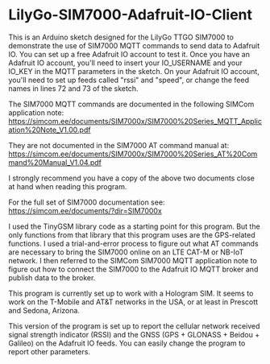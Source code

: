 # LilyGo-SIM7000-Adafruit-IO-Client
This is an Arduino sketch designed for the LilyGo TTGO SIM7000
to demonstrate the use of SIM7000 MQTT commands to send
data to Adafruit IO.  You can set up a free Adafruit IO account to test it.
Once you have an Adafruit IO account, you'll need to insert your IO_USERNAME
and your IO_KEY in the MQTT parameters in the sketch.  On your Adafruit IO account, you'll
need to set up feeds called "rssi" and "speed", or change the feed names in lines
72 and 73 of the sketch.

The SIM7000 MQTT commands are documented in the following SIMCom application note:
https://simcom.ee/documents/SIM7000x/SIM7000%20Series_MQTT_Application%20Note_V1.00.pdf

They are not documented in the SIM7000 AT command manual at:
https://simcom.ee/documents/SIM7000x/SIM7000%20Series_AT%20Command%20Manual_V1.04.pdf

I strongly recommend you have a copy of the above two documents close at hand when
reading this program.

For the full set of SIM7000 documentation see:
https://simcom.ee/documents/?dir=SIM7000x

I used the TinyGSM library code as a starting point for this program.  But the only functions
from that library that this program uses are the GPS-related functions.  I used a
trial-and-error process to figure out what AT commands are necessary to bring the SIM7000
online on an LTE CAT-M or NB-IoT network.  I then referred to the SIMCom SIM7000 MQTT
application note to figure out how to connect the SIM7000 to the Adafruit IO MQTT broker
and publish data to the broker.

This program is currently set up to work with a Hologram SIM.  It seems to work on the
T-Mobile and AT&T networks in the USA, or at least in Prescott and Sedona, Arizona.

This version of the program is set up to report the cellular network received signal strength
indicator (RSSI) and the GNSS (GPS + GLONASS + Beidou + Galileo) on the Adafruit IO feeds.
You can easily change the program to report other parameters.
